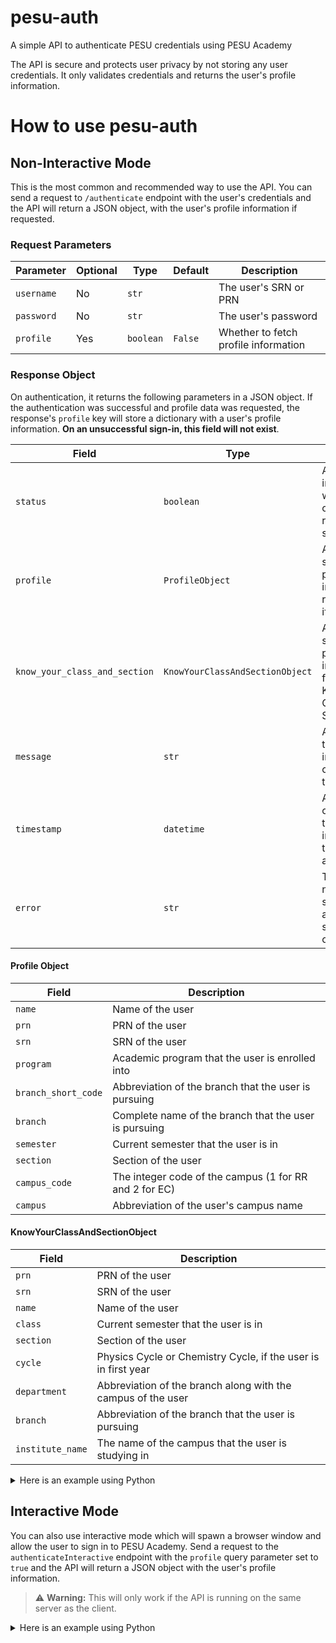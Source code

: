 # pesu-auth

A simple API to authenticate PESU credentials using PESU Academy

The API is secure and protects user privacy by not storing any user credentials. It only validates credentials and
returns the user's profile information.

# How to use pesu-auth

## Non-Interactive Mode

This is the most common and recommended way to use the API. You can send a request to `/authenticate` endpoint with the
user's credentials and the API will return a JSON object, with the user's profile information if requested.

### Request Parameters

| **Parameter** | **Optional** | **Type**  | **Default** | **Description**                      |
|---------------|--------------|-----------|-------------|--------------------------------------|
| `username`    | No           | `str`     |             | The user's SRN or PRN                |
| `password`    | No           | `str`     |             | The user's password                  |
| `profile`     | Yes          | `boolean` | `False`     | Whether to fetch profile information |

### Response Object

On authentication, it returns the following parameters in a JSON object. If the authentication was successful and
profile data was requested, the response's `profile` key will store a dictionary with a user's profile information.
**On an unsuccessful sign-in, this field will not exist**.

| **Field**                     | **Type**                        | **Description**                                                                             |
|-------------------------------|---------------------------------|---------------------------------------------------------------------------------------------|
| `status`                      | `boolean`                       | A flag indicating whether the overall request was successful                                |
| `profile`                     | `ProfileObject`                 | A nested map storing the profile information, returned only if requested                    |
| `know_your_class_and_section` | `KnowYourClassAndSectionObject` | A nested map storing the profile information from PESU's Know Your Class and Section Portal |
| `message`                     | `str`                           | A message that provides information corresponding to the status                             |
| `timestamp`                   | `datetime`                      | A timezone offset timestamp indicating the time of authentication                           |
| `error`                       | `str`                           | The error name and stack trace, if an application side error occurs                         |

#### Profile Object

| **Field**           | **Description**                                        |
|---------------------|--------------------------------------------------------|
| `name`              | Name of the user                                       |
| `prn`               | PRN of the user                                        |
| `srn`               | SRN of the user                                        |
| `program`           | Academic program that the user is enrolled into        |
| `branch_short_code` | Abbreviation of the branch that the user is pursuing   |
| `branch`            | Complete name of the branch that the user is pursuing  |
| `semester`          | Current semester that the user is in                   |
| `section`           | Section of the user                                    |
| `campus_code`       | The integer code of the campus (1 for RR and 2 for EC) |
| `campus`            | Abbreviation of the user's campus name                 |

#### KnowYourClassAndSectionObject

| **Field**        | **Description**                                                |
|------------------|----------------------------------------------------------------|
| `prn`            | PRN of the user                                                |
| `srn`            | SRN of the user                                                |
| `name`           | Name of the user                                               |
| `class`          | Current semester that the user is in                           |
| `section`        | Section of the user                                            |
| `cycle`          | Physics Cycle or Chemistry Cycle, if the user is in first year |
| `department`     | Abbreviation of the branch along with the campus of the user   |
| `branch`         | Abbreviation of the branch that the user is pursuing           |
| `institute_name` | The name of the campus that the user is studying in            |

<details><summary>Here is an example using Python</summary>

#### Request

```python
import requests

data = {
    'username': 'your SRN or PRN here',
    'password': 'your password here',
    'profile': False  # Optional, defaults to False
    # Set to True if you want to retrieve the user's profile information
}

response = requests.post("http://localhost:5000/authenticate", json=data)
print(response.json())
```

#### Response

```json
{
  "status": true,
  "profile": {
    "name": "Johnny Blaze",
    "prn": "PES1201800001",
    "srn": "PES1201800001",
    "program": "Bachelor of Technology",
    "branch_short_code": "CSE",
    "branch": "Computer Science and Engineering",
    "semester": "Sem-1",
    "section": "Section A",
    "campus_code": 1,
    "campus": "RR"
  },
  "know_your_class_and_section": {
        "prn": "PES1201800001",
        "srn": "PES1201800001",
        "name": "Johnny Blaze",
        "class": "Sem-1",
        "section": "Section A",
        "cycle": "NA",
        "department": "CSE (RR Campus)",
        "branch": "CSE",
        "institute_name": "PES University (Ring Road)"
    },
  "message": "Login successful.",
  "timestamp": "2023-06-18 20:57:59.979374+05:30"
}
```

</details>

## Interactive Mode

You can also use interactive mode which will spawn a browser window and allow the user to sign in to PESU Academy. Send
a request to the `authenticateInteractive` endpoint with the `profile` query parameter set to `true` and the API will
return
a JSON object with the user's profile information.

> :warning: **Warning:** This will only work if the API is running on the same server as the client.

<details><summary>Here is an example using Python</summary>

#### Request

```python
import requests

response = requests.post("http://localhost:5000/authenticateInteractive?profile=true")
print(response.json())
```

</details>